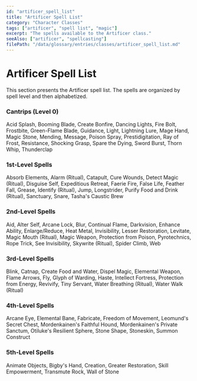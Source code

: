 ```yaml
---
id: "artificer_spell_list"
title: "Artificer Spell List"
category: "Character Classes"
tags: ["artificer", "spell list", "magic"]
excerpt: "The spells available to the Artificer class."
seeAlso: ["artificer", "spellcasting"]
filePath: "/data/glossary/entries/classes/artificer_spell_list.md"
---
```

# Artificer Spell List
This section presents the Artificer spell list. The spells are organized by spell level and then alphabetized.

### Cantrips (Level 0)
<span data-term-id="acid_splash" class="glossary-term-link-from-markdown">Acid Splash</span>, <span data-term-id="booming_blade" class="glossary-term-link-from-markdown">Booming Blade</span>, <span data-term-id="create_bonfire" class="glossary-term-link-from-markdown">Create Bonfire</span>, <span data-term-id="dancing_lights" class="glossary-term-link-from-markdown">Dancing Lights</span>, <span data-term-id="fire_bolt" class="glossary-term-link-from-markdown">Fire Bolt</span>, <span data-term-id="frostbite" class="glossary-term-link-from-markdown">Frostbite</span>, <span data-term-id="green_flame_blade" class="glossary-term-link-from-markdown">Green-Flame Blade</span>, <span data-term-id="guidance" class="glossary-term-link-from-markdown">Guidance</span>, <span data-term-id="light" class="glossary-term-link-from-markdown">Light</span>, <span data-term-id="lightning_lure" class="glossary-term-link-from-markdown">Lightning Lure</span>, <span data-term-id="mage_hand" class="glossary-term-link-from-markdown">Mage Hand</span>, <span data-term-id="magic_stone" class="glossary-term-link-from-markdown">Magic Stone</span>, <span data-term-id="mending" class="glossary-term-link-from-markdown">Mending</span>, <span data-term-id="message" class="glossary-term-link-from-markdown">Message</span>, <span data-term-id="poison_spray" class="glossary-term-link-from-markdown">Poison Spray</span>, <span data-term-id="prestidigitation" class="glossary-term-link-from-markdown">Prestidigitation</span>, <span data-term-id="ray_of_frost" class="glossary-term-link-from-markdown">Ray of Frost</span>, <span data-term-id="resistance" class="glossary-term-link-from-markdown">Resistance</span>, <span data-term-id="shocking_grasp" class="glossary-term-link-from-markdown">Shocking Grasp</span>, <span data-term-id="spare_the_dying" class="glossary-term-link-from-markdown">Spare the Dying</span>, <span data-term-id="sword_burst" class="glossary-term-link-from-markdown">Sword Burst</span>, <span data-term-id="thorn_whip" class="glossary-term-link-from-markdown">Thorn Whip</span>, <span data-term-id="thunderclap" class="glossary-term-link-from-markdown">Thunderclap</span>

### 1st-Level Spells
<span data-term-id="absorb_elements" class="glossary-term-link-from-markdown">Absorb Elements</span>, <span data-term-id="alarm" class="glossary-term-link-from-markdown">Alarm</span> (Ritual), <span data-term-id="catapult" class="glossary-term-link-from-markdown">Catapult</span>, <span data-term-id="cure_wounds" class="glossary-term-link-from-markdown">Cure Wounds</span>, <span data-term-id="detect_magic" class="glossary-term-link-from-markdown">Detect Magic</span> (Ritual), <span data-term-id="disguise_self" class="glossary-term-link-from-markdown">Disguise Self</span>, <span data-term-id="expeditious_retreat" class="glossary-term-link-from-markdown">Expeditious Retreat</span>, <span data-term-id="faerie_fire" class="glossary-term-link-from-markdown">Faerie Fire</span>, <span data-term-id="false_life" class="glossary-term-link-from-markdown">False Life</span>, <span data-term-id="feather_fall" class="glossary-term-link-from-markdown">Feather Fall</span>, <span data-term-id="grease" class="glossary-term-link-from-markdown">Grease</span>, <span data-term-id="identify" class="glossary-term-link-from-markdown">Identify</span> (Ritual), <span data-term-id="jump" class="glossary-term-link-from-markdown">Jump</span>, <span data-term-id="longstrider" class="glossary-term-link-from-markdown">Longstrider</span>, <span data-term-id="purify_food_and_drink" class="glossary-term-link-from-markdown">Purify Food and Drink</span> (Ritual), <span data-term-id="sanctuary" class="glossary-term-link-from-markdown">Sanctuary</span>, <span data-term-id="snare" class="glossary-term-link-from-markdown">Snare</span>, <span data-term-id="tashas_caustic_brew" class="glossary-term-link-from-markdown">Tasha's Caustic Brew</span>

### 2nd-Level Spells
<span data-term-id="aid" class="glossary-term-link-from-markdown">Aid</span>, <span data-term-id="alter_self" class="glossary-term-link-from-markdown">Alter Self</span>, <span data-term-id="arcane_lock" class="glossary-term-link-from-markdown">Arcane Lock</span>, <span data-term-id="blur" class="glossary-term-link-from-markdown">Blur</span>, <span data-term-id="continual_flame" class="glossary-term-link-from-markdown">Continual Flame</span>, <span data-term-id="darkvision" class="glossary-term-link-from-markdown">Darkvision</span>, <span data-term-id="enhance_ability" class="glossary-term-link-from-markdown">Enhance Ability</span>, <span data-term-id="enlarge_reduce" class="glossary-term-link-from-markdown">Enlarge/Reduce</span>, <span data-term-id="heat_metal" class="glossary-term-link-from-markdown">Heat Metal</span>, <span data-term-id="invisibility" class="glossary-term-link-from-markdown">Invisibility</span>, <span data-term-id="lesser_restoration" class="glossary-term-link-from-markdown">Lesser Restoration</span>, <span data-term-id="levitate" class="glossary-term-link-from-markdown">Levitate</span>, <span data-term-id="magic_mouth" class="glossary-term-link-from-markdown">Magic Mouth</span> (Ritual), <span data-term-id="magic_weapon" class="glossary-term-link-from-markdown">Magic Weapon</span>, <span data-term-id="protection_from_poison" class="glossary-term-link-from-markdown">Protection from Poison</span>, <span data-term-id="pyrotechnics" class="glossary-term-link-from-markdown">Pyrotechnics</span>, <span data-term-id="rope_trick" class="glossary-term-link-from-markdown">Rope Trick</span>, <span data-term-id="see_invisibility" class="glossary-term-link-from-markdown">See Invisibility</span>, <span data-term-id="skywrite" class="glossary-term-link-from-markdown">Skywrite</span> (Ritual), <span data-term-id="spider_climb" class="glossary-term-link-from-markdown">Spider Climb</span>, <span data-term-id="web" class="glossary-term-link-from-markdown">Web</span>

### 3rd-Level Spells
<span data-term-id="blink" class="glossary-term-link-from-markdown">Blink</span>, <span data-term-id="catnap" class="glossary-term-link-from-markdown">Catnap</span>, <span data-term-id="create_food_and_water" class="glossary-term-link-from-markdown">Create Food and Water</span>, <span data-term-id="dispel_magic" class="glossary-term-link-from-markdown">Dispel Magic</span>, <span data-term-id="elemental_weapon" class="glossary-term-link-from-markdown">Elemental Weapon</span>, <span data-term-id="flame_arrows" class="glossary-term-link-from-markdown">Flame Arrows</span>, <span data-term-id="fly" class="glossary-term-link-from-markdown">Fly</span>, <span data-term-id="glyph_of_warding" class="glossary-term-link-from-markdown">Glyph of Warding</span>, <span data-term-id="haste" class="glossary-term-link-from-markdown">Haste</span>, <span data-term-id="intellect_fortress" class="glossary-term-link-from-markdown">Intellect Fortress</span>, <span data-term-id="protection_from_energy" class="glossary-term-link-from-markdown">Protection from Energy</span>, <span data-term-id="revivify" class="glossary-term-link-from-markdown">Revivify</span>, <span data-term-id="tiny_servant" class="glossary-term-link-from-markdown">Tiny Servant</span>, <span data-term-id="water_breathing" class="glossary-term-link-from-markdown">Water Breathing</span> (Ritual), <span data-term-id="water_walk" class="glossary-term-link-from-markdown">Water Walk</span> (Ritual)

### 4th-Level Spells
<span data-term-id="arcane_eye" class="glossary-term-link-from-markdown">Arcane Eye</span>, <span data-term-id="elemental_bane" class="glossary-term-link-from-markdown">Elemental Bane</span>, <span data-term-id="fabricate" class="glossary-term-link-from-markdown">Fabricate</span>, <span data-term-id="freedom_of_movement" class="glossary-term-link-from-markdown">Freedom of Movement</span>, <span data-term-id="leomunds_secret_chest" class="glossary-term-link-from-markdown">Leomund's Secret Chest</span>, <span data-term-id="mordenkainens_faithful_hound" class="glossary-term-link-from-markdown">Mordenkainen's Faithful Hound</span>, <span data-term-id="mordenkainens_private_sanctum" class="glossary-term-link-from-markdown">Mordenkainen's Private Sanctum</span>, <span data-term-id="otilukes_resilient_sphere" class="glossary-term-link-from-markdown">Otiluke's Resilient Sphere</span>, <span data-term-id="stone_shape" class="glossary-term-link-from-markdown">Stone Shape</span>, <span data-term-id="stoneskin" class="glossary-term-link-from-markdown">Stoneskin</span>, <span data-term-id="summon_construct" class="glossary-term-link-from-markdown">Summon Construct</span>

### 5th-Level Spells
<span data-term-id="animate_objects" class="glossary-term-link-from-markdown">Animate Objects</span>, <span data-term-id="bigbys_hand" class="glossary-term-link-from-markdown">Bigby's Hand</span>, <span data-term-id="creation" class="glossary-term-link-from-markdown">Creation</span>, <span data-term-id="greater_restoration" class="glossary-term-link-from-markdown">Greater Restoration</span>, <span data-term-id="skill_empowerment" class="glossary-term-link-from-markdown">Skill Empowerment</span>, <span data-term-id="transmute_rock" class="glossary-term-link-from-markdown">Transmute Rock</span>, <span data-term-id="wall_of_stone" class="glossary-term-link-from-markdown">Wall of Stone</span>